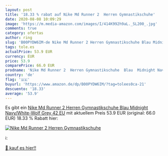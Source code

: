 ```yaml
---
layout: post
title: '18.33 % rabat auf Nike Md Runner 2  Herren Gymnastikschuhe'
date: 2020-08-08 10:09:29
image: 'https://m.media-amazon.com/images/I/414K992h9aL._SL200_.jpg'
comments: true
category: ofertas
author: ring
slug: 'B00PYDW6IM-de Nike Md Runner 2 Herren Gymnastikschuhe Blau Midnight...'
tags: tole.es
actualPrice: 53.9 EUR
currency: EUR
price: 53.9
comparePrice: 66.0 EUR
prodname: 'Nike Md Runner 2  Herren Gymnastikschuhe  Blau  Midnight Navy/White-Wolf Grey   42 EU'
country: 'de'
flag: '🇩🇪'
buyurl: 'https://www.amazon.de/dp/B00PYDW6IM/?tag=tolees0ca-21'
descuento: '18.33'
average: '53.9'
---
```


Es gibt ein [Nike Md Runner 2  Herren Gymnastikschuhe  Blau  Midnight Navy/White-Wolf Grey   42 EU](https://www.amazon.de/dp/B00PYDW6IM/?tag=tolees0ca-21) mit aktuellem Preis 53.9 EUR (original: 66.0 EUR) 18.33 % Rabatt hier:

[![Nike Md Runner 2  Herren Gymnastikschuhe](https://m.media-amazon.com/images/I/414K992h9aL._SL200_.jpg)](https://www.amazon.de/dp/B00PYDW6IM/?tag=tolees0ca-21)

ℹ️:


[🛒 kauf es hier!!](https://www.amazon.de/dp/B00PYDW6IM/?tag=tolees0ca-21)
